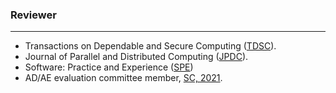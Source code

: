 ### Reviewer
---
* Transactions on Dependable and Secure Computing ([TDSC](https://ieeexplore.ieee.org/xpl/RecentIssue.jsp?punumber=8858)).
* Journal of Parallel and Distributed Computing ([JPDC](https://www.sciencedirect.com/journal/journal-of-parallel-and-distributed-computing)).
* Software: Practice and Experience ([SPE](https://onlinelibrary.wiley.com/journal/1097024x))
* AD/AE evaluation committee member, [SC, 2021](https://sc21.supercomputing.org/).